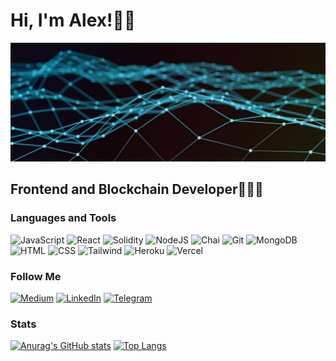 # Hi, I'm Alex!👋🏼

[![Header](https://github.com/kumancev/kumancev/blob/main/back.jpg)](https://github.com/kumancev/)

## Frontend and Blockchain Developer👨🏼‍💻

### Languages and Tools

![JavaScript](https://img.shields.io/badge/-javascript-090909?style=for-the-badge&logo=javascript)
![React](https://img.shields.io/badge/-react-090909?style=for-the-badge&logo=react)
![Solidity](https://img.shields.io/badge/-solidity-090909?style=for-the-badge&logo=solidity)
![NodeJS](https://img.shields.io/badge/Node.js-090909?style=for-the-badge&logo=node.js)
![Chai](https://img.shields.io/badge/chai.js-090909?style=for-the-badge&logo=chai&logoColor=red)
![Git](https://img.shields.io/badge/-git-090909?style=for-the-badge&logo=git)
![MongoDB](https://img.shields.io/badge/-mongodb-090909?style=for-the-badge&logo=mongodb)
![HTML](https://img.shields.io/badge/-html-090909?style=for-the-badge&logo=html5)
![CSS](https://img.shields.io/badge/-css-090909?style=for-the-badge&logo=css3)
![Tailwind](https://img.shields.io/badge/Tailwind_CSS-090909?style=for-the-badge&logo=tailwind-css)
![Heroku](https://img.shields.io/badge/Heroku-090909?style=for-the-badge&logo=heroku)
![Vercel](https://img.shields.io/badge/Vercel-090909?style=for-the-badge&logo=vercel)

### Follow Me

[![Medium](https://img.shields.io/badge/Medium-12100E?style=for-the-badge&logo=medium&logoColor=white)](https://medium.com/@kumancev1)
[![LinkedIn](https://img.shields.io/badge/LinkedIn-0077B5?style=for-the-badge&logo=linkedin&logoColor=white)](https://www.linkedin.com/in/alexandr-kumancev)
[![Telegram](https://img.shields.io/badge/-telegram-090909?style=for-the-badge&logo=telegram&logoColor=ffc0cb)](https://t.me/cimus)

### Stats

[![Anurag's GitHub stats](https://github-readme-stats.vercel.app/api?username=kumancev&show_icons=true&hide=prs,contribs&theme=tokyonight)](https://github.com/anuraghazra/github-readme-stats)
[![Top Langs](https://github-readme-stats.vercel.app/api/top-langs/?username=kumancev&theme=tokyonight&layout=compact)](https://github.com/anuraghazra/github-readme-stats)
